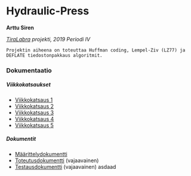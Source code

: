# Hydraulic-Press
**Arttu Siren**

*[TiraLabra](https://github.com/TiraLabra/2019_4) projekti, 2019 Periodi IV*

```
Projektin aiheena on toteuttaa Huffman coding, Lempel-Ziv (LZ77) ja DEFLATE tiedostonpakkaus algoritmit.
```

### Dokumentaatio
##### Viikkokatsaukset
- [Viikkokatsaus 1](./dokumentaatio/viikkoraportti1.md)
- [Viikkokatsaus 2](./dokumentaatio/viikkoraportti2.md)
- [Viikkokatsaus 3](./dokumentaatio/viikkoraportti3.md)
- [Viikkokatsaus 4](./dokumentaatio/viikkoraportti4.md)
- [Viikkokatsaus 5](./dokumentaatio/viikkoraportti5.md)

##### Dokumentit
- [Määrittelydokumentti](./dokumentaatio/maarittelydokumentti.md)
- [Toteutusdokumentti](./dokumentaatio/toteutusdokumentti.md) (vajaavainen)
- [Testausdokumentti](./dokumentaatio/testausdokumentti.md) (vajaavainen)
asdaad
